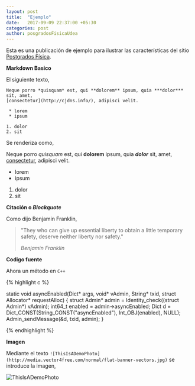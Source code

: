```yaml
---
layout: post
title:  "Ejemplo"
date:   2017-09-09 22:37:00 +05:30
categories: post
author: posgradosFisicaUdea
---
```


Esta es una publicación de ejemplo para ilustrar las características del sitio [Postgrados Física](https://fisica.udea.edu.co).  

<!-- more -->

**Markdown Basico**  

El siguiente texto,  

```
Neque porro *quisquam* est, qui **dolorem** ipsum, quia ***dolor*** sit, amet,
[consectetur](http://cjdns.info/), adipisci velit.

 * lorem
 * ipsum

1. dolor
2. sit

```

Se renderiza como,  

Neque porro *quisquam* est, qui **dolorem** ipsum, quia ***dolor*** sit, amet, [consectetur](http://cjdns.info/), adipisci velit.  

 * lorem  
 * ipsum  

1. dolor  
2. sit  

**Citación o _Blockquote_**

Como dijo Benjamin Franklin, 

> "They who can give up essential liberty to obtain a little temporary safety, deserve neither liberty nor safety."
> 
> _Benjamin Franklin_

**Codigo fuente**

Ahora un método en `C++`

{% highlight c %}

static void asyncEnabled(Dict* args, void* vAdmin, String* txid, struct Allocator* requestAlloc)
{
    struct Admin* admin = Identity_check((struct Admin*) vAdmin);
    int64_t enabled = admin->asyncEnabled;
    Dict d = Dict_CONST(String_CONST("asyncEnabled"), Int_OBJ(enabled), NULL);
    Admin_sendMessage(&d, txid, admin);
}

{% endhighlight %}

**Imagen**

Mediante el texto `![ThisIsADemoPhoto](http://media.vector4free.com/normal/flat-banner-vectors.jpg)`
se introduce la imagen,  

![ThisIsADemoPhoto](http://media.vector4free.com/normal/flat-banner-vectors.jpg)
